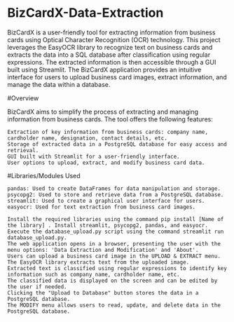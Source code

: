 # BizCardX-Data-Extraction

BizCardX is a user-friendly tool for extracting information from business cards using Optical Character Recognition (OCR) technology. This project leverages the EasyOCR library to recognize text on business cards and extracts the data into a SQL database after classification using regular expressions. The extracted information is then accessible through a GUI built using Streamlit. The BizCardX application provides an intuitive interface for users to upload business card images, extract information, and manage the data within a database.

#Overview

BizCardX aims to simplify the process of extracting and managing information from business cards. The tool offers the following features:

    Extraction of key information from business cards: company name, cardholder name, designation, contact details, etc.
    Storage of extracted data in a PostgreSQL database for easy access and retrieval.
    GUI built with Streamlit for a user-friendly interface.
    User options to upload, extract, and modify business card data.

#Libraries/Modules Used

    pandas: Used to create DataFrames for data manipulation and storage.
    psycopg2: Used to store and retrieve data from a PostgreSQL database.
    streamlit: Used to create a graphical user interface for users.
    easyocr: Used for text extraction from business card images.

    Install the required libraries using the command pip install [Name of the library] . Install streamlit, psycopg2, pandas, and easyocr.
    Execute the database_upload.py script using the command streamlit run database_upload.py.
    The web application opens in a browser, presenting the user with the menu options: 'Data Extraction and Modification' and 'About'.
    Users can upload a business card image in the UPLOAD & EXTRACT menu.
    The EasyOCR library extracts text from the uploaded image.
    Extracted text is classified using regular expressions to identify key information such as company name, cardholder name, etc.
    The classified data is displayed on the screen and can be edited by the user if needed.
    Clicking the "Upload to Database" button stores the data in a PostgreSQL database.
    The MODIFY menu allows users to read, update, and delete data in the PostgreSQL database.


